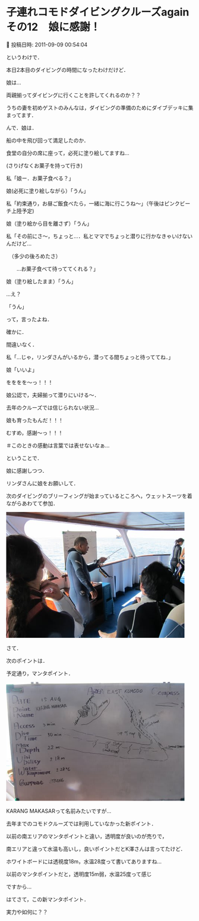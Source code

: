 # 子連れコモドダイビングクルーズagain　その12　娘に感謝！

📅 投稿日時: 2011-09-09 00:54:04

というわけで．


本日2本目のダイビングの時間になったわけだけど．


娘は…


両親揃ってダイビングに行くことを許してくれるのか？？





うちの妻を初めゲストのみんなは，ダイビングの準備のためにダイブデッキに集まってます．


んで．娘は．


船の中を飛び回って満足したのか．


食堂の自分の席に座って，必死に塗り絵してますね…





(さりげなくお菓子を持って行き)


私「娘ー．お菓子食べる？」





娘(必死に塗り絵しながら）「うん」





私「約束通り，お昼ご飯食べたら，一緒に海に行こうね～」（午後はピンクビーチ上陸予定)





娘（塗り絵から目を離さず）「うん」





私「その前にさ～，ちょっと…．私とママでちょっと潜りに行かなきゃいけないんだけど…


　（多少の後ろめたさ）


　　…お菓子食べて待っててくれる？」





娘（塗り絵したまま）「うん」





…え？


「うん」


って，言ったよね．


確かに．


間違いなく．





私「…じゃ，リンダさんがいるから，潜ってる間ちょっと待っててね．」





娘「いいよ」





をををを～っ！！！


娘公認で，夫婦揃って潜りにいける～．


去年のクルーズでは信じられない状況…


娘も育ったもんだ！！！


むすめ，感謝～っ！！！


＃このときの感動は言葉では表せないなぁ…





ということで．


娘に感謝しつつ．


リンダさんに娘をお願いして．


次のダイビングのブリーフィングが始まっているところへ，ウェットスーツを着ながらあわてて参加．




![1e6a3038bf89c17991cb178a62b04e5f.jpg](images/1e6a3038bf89c17991cb178a62b04e5f.jpg)







さて．


次のポイントは．


予定通り，マンタポイント．




![7b468ae1d91483e3d878c3beec685f55.jpg](images/7b468ae1d91483e3d878c3beec685f55.jpg)




KARANG MAKASARって名前みたいですが…


去年までのコモドクルーズでは利用していなかった新ポイント．


以前の南エリアのマンタポイントと違い，透明度が良いのが売りで，


南エリアと違って水温も高いし，良いポイントだとK澤さんは言ってたけど．





ホワイトボードには透視度18m，水温28度って書いてありますね…


以前のマンタポイントだと，透明度15m弱，水温25度って感じ


ですから…





はてさて，この新マンタポイント．


実力や如何に？？
